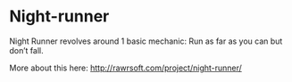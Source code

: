 Night-runner
============

Night Runner revolves around 1 basic mechanic: Run as far as you can but don’t fall.

More about this here: http://rawrsoft.com/project/night-runner/
